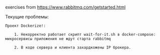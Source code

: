 exercises from https://www.rabbitmq.com/getstarted.html


Текущие проблемы:

    Проект Dockerize!:

        1. Некорректно работает скрипт wait-for-it.sh в docker-compose: микросервисы приложения не ждут старта rabbitmq
   
        2. В коде сервера и клиента захардкожены IP брокера. 
